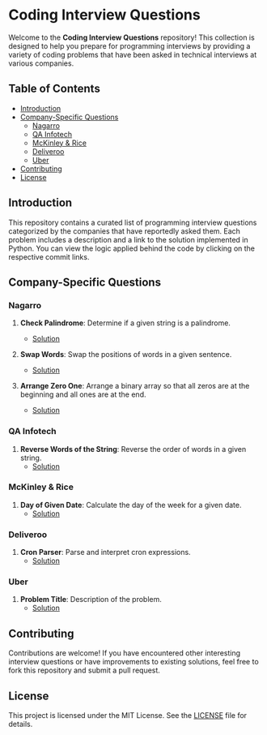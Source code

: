 # Coding Interview Questions

Welcome to the **Coding Interview Questions** repository! This collection is designed to help you prepare for programming interviews by providing a variety of coding problems that have been asked in technical interviews at various companies.

## Table of Contents

- [Introduction](#introduction)
- [Company-Specific Questions](#company-specific-questions)
  - [Nagarro](#nagarro)
  - [QA Infotech](#qa-infotech)
  - [McKinley & Rice](#mckinley--rice)
  - [Deliveroo](#deliveroo)
  - [Uber](#uber)
- [Contributing](#contributing)
- [License](#license)

## Introduction

This repository contains a curated list of programming interview questions categorized by the companies that have reportedly asked them. Each problem includes a description and a link to the solution implemented in Python. You can view the logic applied behind the code by clicking on the respective commit links.

## Company-Specific Questions

### Nagarro

1. **Check Palindrome**: Determine if a given string is a palindrome.
   - [Solution](https://github.com/VikasViki/Coding_Interview_Questions/blob/master/Nagarro/Check%20Palindrome.py)

2. **Swap Words**: Swap the positions of words in a given sentence.
   - [Solution](https://github.com/VikasViki/Coding_Interview_Questions/blob/master/Nagarro/Swap%20Words.py)

3. **Arrange Zero One**: Arrange a binary array so that all zeros are at the beginning and all ones are at the end.
   - [Solution](https://github.com/VikasViki/Coding_Interview_Questions/blob/master/Nagarro/Arrange%20Zero%20One.py)

### QA Infotech

1. **Reverse Words of the String**: Reverse the order of words in a given string.
   - [Solution](https://github.com/VikasViki/Coding_Interview_Questions/blob/master/QA%20Infotech/Reverse%20Words%20of%20the%20string.py)

### McKinley & Rice

1. **Day of Given Date**: Calculate the day of the week for a given date.
   - [Solution](https://github.com/VikasViki/Coding_Interview_Questions/blob/master/Mckinley%20&%20Rice/Day%20of%20Given%20Date.py)

### Deliveroo

1. **Cron Parser**: Parse and interpret cron expressions.
   - [Solution](https://github.com/VikasViki/Coding_Interview_Questions/blob/master/Deliveroo/Cron%20Parser.py)

### Uber

1. **Problem Title**: Description of the problem.
   - [Solution](https://github.com/VikasViki/Coding_Interview_Questions/blob/master/Uber/Problem%20Title.py)

## Contributing

Contributions are welcome! If you have encountered other interesting interview questions or have improvements to existing solutions, feel free to fork this repository and submit a pull request.

## License

This project is licensed under the MIT License. See the [LICENSE](https://github.com/VikasViki/Coding_Interview_Questions/blob/master/LICENSE) file for details.

